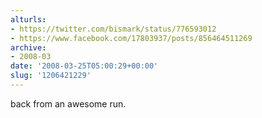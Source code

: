 ```yaml
---
alturls:
- https://twitter.com/bismark/status/776593012
- https://www.facebook.com/17803937/posts/856464511269
archive:
- 2008-03
date: '2008-03-25T05:00:29+00:00'
slug: '1206421229'
---
```


back from an awesome run.

